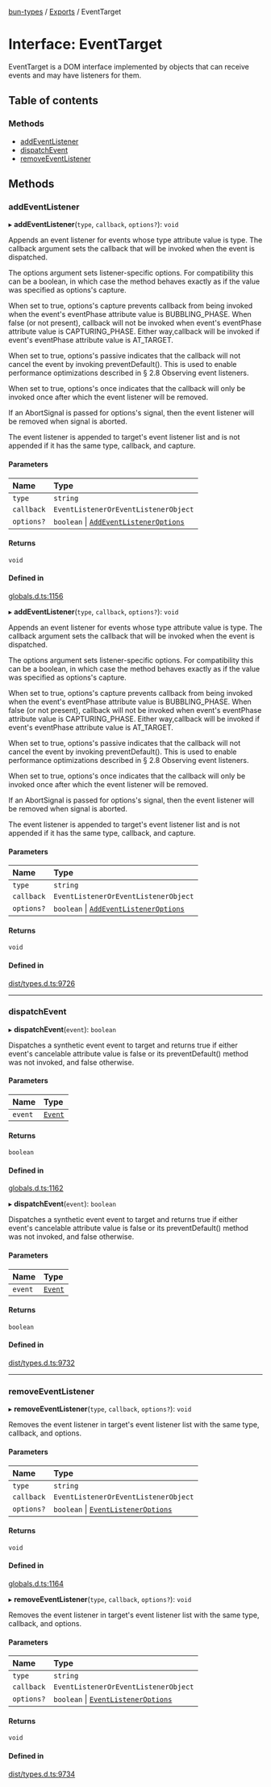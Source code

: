 [bun-types](https://github.com/oven-sh/bun-types/blob/master/api-docs/README.md) / [Exports](https://github.com/oven-sh/bun-types/blob/master/api-docs/modules.md) / EventTarget

# Interface: EventTarget

EventTarget is a DOM interface implemented by objects that can receive events and may have listeners for them.

## Table of contents

### Methods

- [addEventListener](https://github.com/oven-sh/bun-types/blob/master/api-docs/interfaces/EventTarget.md#addeventlistener)
- [dispatchEvent](https://github.com/oven-sh/bun-types/blob/master/api-docs/interfaces/EventTarget.md#dispatchevent)
- [removeEventListener](https://github.com/oven-sh/bun-types/blob/master/api-docs/interfaces/EventTarget.md#removeeventlistener)

## Methods

### addEventListener

▸ **addEventListener**(`type`, `callback`, `options?`): `void`

Appends an event listener for events whose type attribute value is
type. The callback argument sets the callback that will be invoked
when the event is dispatched.

The options argument sets listener-specific options. For
compatibility this can be a boolean, in which case the method behaves
exactly as if the value was specified as options's capture.

When set to true, options's capture prevents callback from being
invoked when the event's eventPhase attribute value is
BUBBLING_PHASE. When false (or not present), callback will not be
invoked when event's eventPhase attribute value is CAPTURING_PHASE.
Either way,callback will be invoked if event's eventPhase attribute
value is AT_TARGET.

When set to true, options's passive indicates that the callback will
not cancel the event by invoking preventDefault(). This is used to
enable performance optimizations described in § 2.8 Observing event
listeners.

When set to true, options's once indicates that the callback will
only be invoked once after which the event listener will be removed.

If an AbortSignal is passed for options's signal, then the event
listener will be removed when signal is aborted.

The event listener is appended to target's event listener list and is
not appended if it has the same type, callback, and capture.

#### Parameters

| Name | Type |
| :------ | :------ |
| `type` | `string` |
| `callback` | `EventListenerOrEventListenerObject` |
| `options?` | `boolean` \| [`AddEventListenerOptions`](https://github.com/oven-sh/bun-types/blob/master/api-docs/interfaces/AddEventListenerOptions.md) |

#### Returns

`void`

#### Defined in

[globals.d.ts:1156](https://github.com/valgaze/bun-types/blob/6f8dbf8/globals.d.ts#L1156)

▸ **addEventListener**(`type`, `callback`, `options?`): `void`

Appends an event listener for events whose type attribute value is
type. The callback argument sets the callback that will be invoked
when the event is dispatched.

The options argument sets listener-specific options. For
compatibility this can be a boolean, in which case the method behaves
exactly as if the value was specified as options's capture.

When set to true, options's capture prevents callback from being
invoked when the event's eventPhase attribute value is
BUBBLING_PHASE. When false (or not present), callback will not be
invoked when event's eventPhase attribute value is CAPTURING_PHASE.
Either way,callback will be invoked if event's eventPhase attribute
value is AT_TARGET.

When set to true, options's passive indicates that the callback will
not cancel the event by invoking preventDefault(). This is used to
enable performance optimizations described in § 2.8 Observing event
listeners.

When set to true, options's once indicates that the callback will
only be invoked once after which the event listener will be removed.

If an AbortSignal is passed for options's signal, then the event
listener will be removed when signal is aborted.

The event listener is appended to target's event listener list and is
not appended if it has the same type, callback, and capture.

#### Parameters

| Name | Type |
| :------ | :------ |
| `type` | `string` |
| `callback` | `EventListenerOrEventListenerObject` |
| `options?` | `boolean` \| [`AddEventListenerOptions`](https://github.com/oven-sh/bun-types/blob/master/api-docs/interfaces/AddEventListenerOptions.md) |

#### Returns

`void`

#### Defined in

[dist/types.d.ts:9726](https://github.com/valgaze/bun-types/blob/6f8dbf8/dist/types.d.ts#L9726)

___

### dispatchEvent

▸ **dispatchEvent**(`event`): `boolean`

Dispatches a synthetic event event to target and returns true if either event's cancelable attribute value is false or its preventDefault() method was not invoked, and false otherwise.

#### Parameters

| Name | Type |
| :------ | :------ |
| `event` | [`Event`](https://github.com/oven-sh/bun-types/blob/master/api-docs/modules.md#event) |

#### Returns

`boolean`

#### Defined in

[globals.d.ts:1162](https://github.com/valgaze/bun-types/blob/6f8dbf8/globals.d.ts#L1162)

▸ **dispatchEvent**(`event`): `boolean`

Dispatches a synthetic event event to target and returns true if either event's cancelable attribute value is false or its preventDefault() method was not invoked, and false otherwise.

#### Parameters

| Name | Type |
| :------ | :------ |
| `event` | [`Event`](https://github.com/oven-sh/bun-types/blob/master/api-docs/modules.md#event) |

#### Returns

`boolean`

#### Defined in

[dist/types.d.ts:9732](https://github.com/valgaze/bun-types/blob/6f8dbf8/dist/types.d.ts#L9732)

___

### removeEventListener

▸ **removeEventListener**(`type`, `callback`, `options?`): `void`

Removes the event listener in target's event listener list with the same type, callback, and options.

#### Parameters

| Name | Type |
| :------ | :------ |
| `type` | `string` |
| `callback` | `EventListenerOrEventListenerObject` |
| `options?` | `boolean` \| [`EventListenerOptions`](https://github.com/oven-sh/bun-types/blob/master/api-docs/interfaces/EventListenerOptions.md) |

#### Returns

`void`

#### Defined in

[globals.d.ts:1164](https://github.com/valgaze/bun-types/blob/6f8dbf8/globals.d.ts#L1164)

▸ **removeEventListener**(`type`, `callback`, `options?`): `void`

Removes the event listener in target's event listener list with the same type, callback, and options.

#### Parameters

| Name | Type |
| :------ | :------ |
| `type` | `string` |
| `callback` | `EventListenerOrEventListenerObject` |
| `options?` | `boolean` \| [`EventListenerOptions`](https://github.com/oven-sh/bun-types/blob/master/api-docs/interfaces/EventListenerOptions.md) |

#### Returns

`void`

#### Defined in

[dist/types.d.ts:9734](https://github.com/valgaze/bun-types/blob/6f8dbf8/dist/types.d.ts#L9734)
